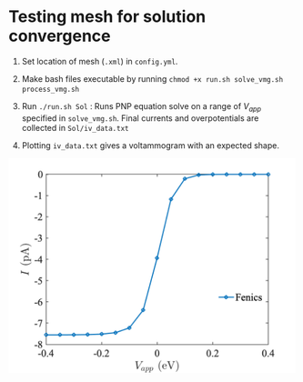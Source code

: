 # Testing mesh for solution convergence

1. Set location of mesh (`.xml`) in `config.yml`.

2. Make bash files executable by running `chmod +x run.sh solve_vmg.sh process_vmg.sh`
3. Run `./run.sh Sol` : Runs PNP equation solve on a range of $`V_{app}`$ specified in `solve_vmg.sh`. Final currents and overpotentials are collected in `Sol/iv_data.txt`

4. Plotting `iv_data.txt` gives a voltammogram with an expected shape.

<img src="../../img/iv_3D.png" alt="iv" width="800">

